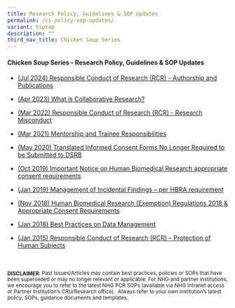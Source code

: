 ```yaml
---
title: Research Policy, Guidelines & SOP Updates
permalink: /cs-policy-sop-updates/
variant: tiptap
description: ""
third_nav_title: Chicken Soup Series
---
```

<h4><strong>Chicken Soup Series - Research Policy, Guidelines &amp; SOP Updates</strong></h4>
<p></p>
<ul data-tight="true" class="tight">
<li>
<p><a href="/files/Chicken Soup/ResearchPolicySOPUpdates/Jul_24__RCR__Authorship_and_Publications.pdf" rel="noopener noreferrer nofollow" target="_blank">(Jul 2024) Responsible Conduct of Research (RCR) - Authorship and Publications</a>
</p>
</li>
<li>
<p><a href="/files/Chicken Soup/ResearchPolicySOPUpdates/Apr_23__What_is_Collaborative_Research.pdf" rel="noopener noreferrer nofollow" target="_blank">(Apr 2023) What is Collaborative Research?</a>
</p>
</li>
<li>
<p><a href="/files/Chicken Soup/ResearchPolicySOPUpdates/Mar_22__Responsible_Conduct_of_Research__RCR____Research_Misconduct.pdf" rel="noopener noreferrer nofollow" target="_blank">(Mar 2022) Responsible Conduct of Research (RCR) - Research Misconduct</a>
</p>
</li>
<li>
<p><a href="/files/Chicken Soup/ResearchPolicySOPUpdates/Mar_21__Mentorship_and_Trainee_Responsibilities.pdf" rel="noopener noreferrer nofollow" target="_blank">(Mar 2021) Mentorship and Trainee Responsibilities</a>
</p>
</li>
<li>
<p><a href="/files/Chicken Soup/ResearchPolicySOPUpdates/May_20__Translated_Informed_Consent_Forms_No_Longer_Required_to_be_Submitted_to_DSRB.pdf" rel="noopener noreferrer nofollow" target="_blank">(May 2020) Translated Informed Consent Forms No Longer Required to be Submitted to DSRB</a>
</p>
</li>
<li>
<p><a href="/files/Chicken Soup/ResearchPolicySOPUpdates/Oct_19__Important_Notice_on_Human_Biomedical_Research_appropriate_consent_requirements.pdf" rel="noopener noreferrer nofollow" target="_blank">(Oct 2019) Important Notice on Human Biomedical Research appropriate consent requirements</a>
</p>
</li>
<li>
<p><a href="/files/Chicken Soup/ResearchPolicySOPUpdates/Jan_19__Management_of_Incidential_Findings___per_HBRA_requirement.pdf" rel="noopener noreferrer nofollow" target="_blank">(Jan 2019) Management of Incidental Findings – per HBRA requirement</a>
</p>
</li>
<li>
<p><a href="/files/Chicken Soup/ResearchPolicySOPUpdates/Nov_18__Human_Biomedical_Research__Exemption__Regulations_2018___Appropriate_Consent_Requirements.pdf" rel="noopener noreferrer nofollow" target="_blank">(Nov 2018) Human Biomedical Research (Exemption) Regulations 2018 &amp; Appropriate Consent Requirements</a>
</p>
</li>
<li>
<p><a href="/files/Chicken Soup/ResearchPolicySOPUpdates/Jan_18__Best_Practices_on_Data_Management.pdf" rel="noopener noreferrer nofollow" target="_blank">(Jan 2018) Best Practices on Data Management</a>
</p>
</li>
<li>
<p><a href="/files/Chicken Soup/ResearchPolicySOPUpdates/Jan_15__Responsible_Conduct_of_Research__RCR____Protection_of_Human_Subjects.pdf" rel="noopener noreferrer nofollow" target="_blank">(Jan 2015) Responsible Conduct of Research (RCR) – Protection of Human Subjects</a>
</p>
</li>
</ul>
<p>
<br>
<br><strong><sub>DISCLAIMER</sub></strong><sub>: Past Issues/Articles may contain best practices, policies or SOPs that have been superseded or may no longer relevant or applicable. For NHG and partner institutions, we encourage you to refer to the latest NHG PCR SOPs (available via NHG Intranet access or Partner Institution’s CRU/Research office).&nbsp; Always refer to your own institution’s latest policy, SOPs, guidance documents and templates.</sub>
</p>